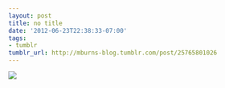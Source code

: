 ```yaml
---
layout: post
title: no title
date: '2012-06-23T22:38:33-07:00'
tags:
- tumblr
tumblr_url: http://mburns-blog.tumblr.com/post/25765801026
---
```

<img src="http://68.media.tumblr.com/tumblr_m63x0aBW5z1qzt3z9o1_1280.jpg"/>

